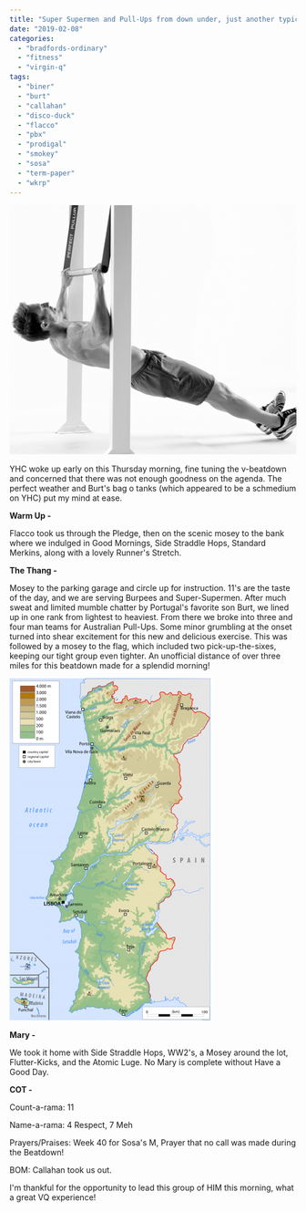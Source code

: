 ```yaml
---
title: "Super Supermen and Pull-Ups from down under, just another typical morning at Bradford's Ordinary."
date: "2019-02-08"
categories: 
  - "bradfords-ordinary"
  - "fitness"
  - "virgin-q"
tags: 
  - "biner"
  - "burt"
  - "callahan"
  - "disco-duck"
  - "flacco"
  - "pbx"
  - "prodigal"
  - "smokey"
  - "sosa"
  - "term-paper"
  - "wkrp"
---
```


![](images/aussie.png)

YHC woke up early on this Thursday morning, fine tuning the v-beatdown and concerned that there was not enough goodness on the agenda. The perfect weather and Burt's bag o tanks (which appeared to be a schmedium on YHC) put my mind at ease.

**Warm Up -**

Flacco took us through the Pledge, then on the scenic mosey to the bank where we indulged in Good Mornings, Side Straddle Hops, Standard Merkins, along with a lovely Runner's Stretch.

**The Thang -**

Mosey to the parking garage and circle up for instruction. 11's are the taste of the day, and we are serving Burpees and Super-Supermen. After much sweat and limited mumble chatter by Portugal's favorite son Burt, we lined up in one rank from lightest to heaviest. From there we broke into three and four man teams for Australian Pull-Ups. Some minor grumbling at the onset turned into shear excitement for this new and delicious exercise. This was followed by a mosey to the flag, which included two pick-up-the-sixes, keeping our tight group even tighter. An unofficial distance of over three miles for this beatdown made for a splendid morning!

![](images/Portugal.png)

**Mary -**

We took it home with Side Straddle Hops, WW2's, a Mosey around the lot, Flutter-Kicks, and the Atomic Luge. No Mary is complete without Have a Good Day.

**COT -**

Count-a-rama: 11

Name-a-rama: 4 Respect, 7 Meh

Prayers/Praises: Week 40 for Sosa's M, Prayer that no call was made during the Beatdown!

BOM: Callahan took us out.

I'm thankful for the opportunity to lead this group of HIM this morning, what a great VQ experience!
